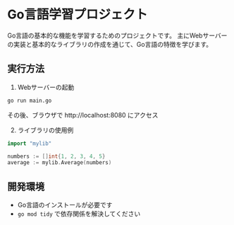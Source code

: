 # Go言語学習プロジェクト

Go言語の基本的な機能を学習するためのプロジェクトです。
主にWebサーバーの実装と基本的なライブラリの作成を通じて、Go言語の特徴を学びます。

## 実行方法

1. Webサーバーの起動
```bash
go run main.go
```
その後、ブラウザで http://localhost:8080 にアクセス

2. ライブラリの使用例
```go
import "mylib"

numbers := []int{1, 2, 3, 4, 5}
average := mylib.Average(numbers)
```

## 開発環境

- Go言語のインストールが必要です
- `go mod tidy` で依存関係を解決してください